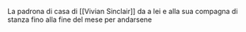 La padrona di casa di [[Vivian Sinclair]] da a lei e alla sua compagna di stanza fino alla fine del mese per andarsene
